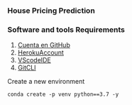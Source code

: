 ### House Pricing Prediction
### Software and tools Requirements

1. [Cuenta en GitHub](https://github.com/)
2. [HerokuAccount](https://heroku.com)
3. [VScodeIDE](https://code.visualstudio.com/)
4. [GitCLI](https://git-scm.com/book/en/v2/Getting-Started-The-Command-Line)



Create a new environment
```
conda create -p venv python==3.7 -y
```
